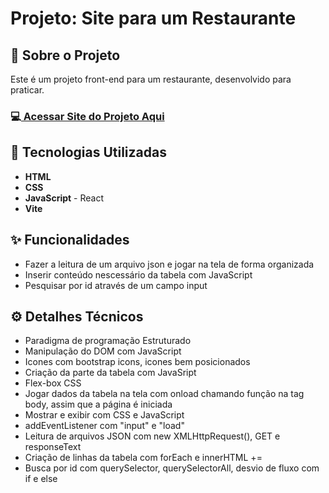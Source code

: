 <h1>Projeto: Site para um Restaurante </h1>

<h2>📌 Sobre o Projeto</h2>
<p>Este é um projeto front-end para um restaurante, desenvolvido para praticar.</p>

<h3>💻<a href="https://site-para-restaurante-react-vite-ty.vercel.app/" target="_blank"> Acessar Site do Projeto Aqui</a></h3>

<h2>🚀 Tecnologias Utilizadas</h2>
<ul>
  <li><b>HTML</b></li>
  <li><b>CSS</b></li>
  <li><b>JavaScript</b> - React </li>
  <li><b>Vite</b></li>
</ul>

<h2>✨ Funcionalidades</h2>
<ul>
  <li>Fazer a leitura de um arquivo json e jogar na tela de forma organizada</li>
  <li>Inserir conteúdo nescessário da tabela com JavaScript</li>
  <li>Pesquisar por id através de um campo input</li>
</ul>

<h2>⚙️ Detalhes Técnicos</h2>
<ul>
  <li>Paradigma de programação Estruturado</li>
  <li>Manipulação do DOM com JavaScript</li>
  <li>Icones com bootstrap icons, icones bem posicionados</li>
  <li>Criação da parte da tabela com JavaSript</li>
  <li>Flex-box CSS</li>
  <li>Jogar dados da tabela na tela com onload chamando função na tag body, assim que a página é iniciada</li>
  <li>Mostrar e exibir com CSS e JavaScript</li>
  <li>addEventListener com "input" e "load"</li>
  <li>Leitura de arquivos JSON com new XMLHttpRequest(), GET e responseText</li>
  <li>Criação de linhas da tabela com forEach e innerHTML +=</li>
  <li>Busca por id com querySelector, querySelectorAll, desvio de fluxo com if e else</li>
</ul>
